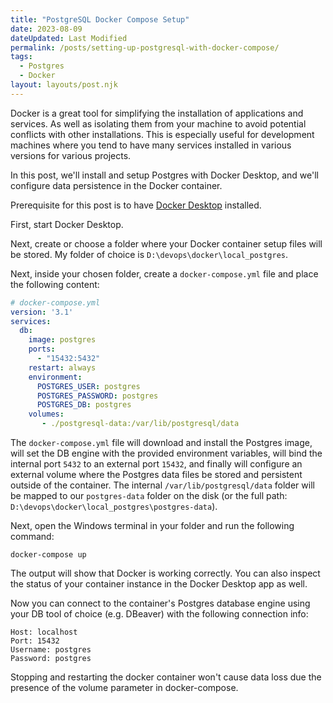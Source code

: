 ```yaml
---
title: "PostgreSQL Docker Compose Setup"
date: 2023-08-09
dateUpdated: Last Modified
permalink: /posts/setting-up-postgresql-with-docker-compose/
tags:
  - Postgres
  - Docker
layout: layouts/post.njk
---
```


Docker is a great tool for simplifying the installation of applications and services. As well as isolating them from your machine to avoid potential conflicts with other installations. This is especially useful for development machines where you tend to have many services installed in various versions for various projects.

In this post, we'll install and setup Postgres with Docker Desktop, and we'll configure data persistence in the Docker container.

Prerequisite for this post is to have [Docker Desktop](https://www.docker.com/products/docker-desktop/) installed.

First, start Docker Desktop.

Next, create or choose a folder where your Docker container setup files will be stored. My folder of choice is `D:\devops\docker\local_postgres`.

Next, inside your chosen folder, create a `docker-compose.yml` file and place the following content:

```yml
# docker-compose.yml
version: '3.1'
services:
  db:
    image: postgres
    ports:
      - "15432:5432"
    restart: always
    environment:
      POSTGRES_USER: postgres
      POSTGRES_PASSWORD: postgres
      POSTGRES_DB: postgres
    volumes:
       - ./postgresql-data:/var/lib/postgresql/data
```

The `docker-compose.yml` file will download and install the Postgres image, will set the DB engine with the provided environment variables, will bind the internal port `5432` to an external port `15432`, and finally will configure an external volume where the Postgres data files be stored and persistent outside of the container. The internal `/var/lib/postgresql/data` folder will be mapped to our 
`postgres-data` folder on the disk (or the full path: `D:\devops\docker\local_postgres\postgres-data`).

Next, open the Windows terminal in your folder and run the following command:

```
docker-compose up
```

The output will show that Docker is working correctly. You can also inspect the status of your container instance in the Docker Desktop app as well.

Now you can connect to the container's Postgres database engine using your DB tool of choice (e.g. DBeaver) with the following connection info:

```
Host: localhost
Port: 15432
Username: postgres
Password: postgres
```

Stopping and restarting the docker container won't cause data loss due the presence of the volume parameter in docker-compose.

